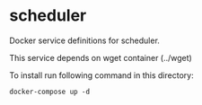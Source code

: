 # scheduler

Docker service definitions for scheduler.

This service depends on wget container (../wget)

To install run following command in this directory: 

`docker-compose up -d`